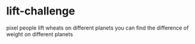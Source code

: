 # lift-challenge
pixel people lift wheats on different planets you can find the difference of weight on different planets
